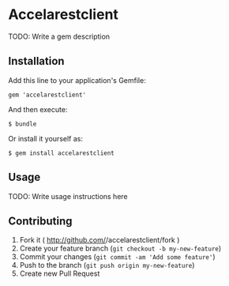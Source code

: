 # Accelarestclient

TODO: Write a gem description

## Installation

Add this line to your application's Gemfile:

    gem 'accelarestclient'

And then execute:

    $ bundle

Or install it yourself as:

    $ gem install accelarestclient

## Usage

TODO: Write usage instructions here

## Contributing

1. Fork it ( http://github.com/<my-github-username>/accelarestclient/fork )
2. Create your feature branch (`git checkout -b my-new-feature`)
3. Commit your changes (`git commit -am 'Add some feature'`)
4. Push to the branch (`git push origin my-new-feature`)
5. Create new Pull Request
